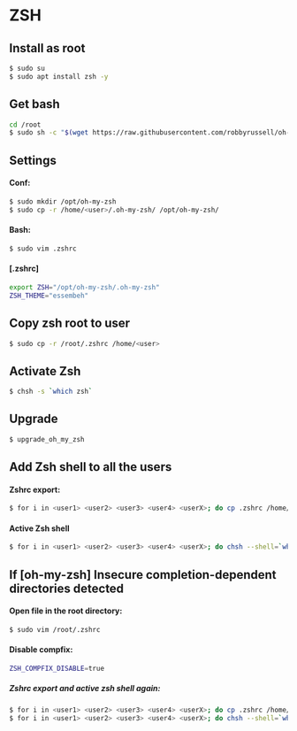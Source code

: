 # ZSH
## Install as root

```sh
$ sudo su
$ sudo apt install zsh -y
```

## Get bash

```sh
cd /root
$ sudo sh -c "$(wget https://raw.githubusercontent.com/robbyrussell/oh-my-zsh/master/tools/install.sh -O -)"
```

## Settings
#### Conf:

```sh
$ sudo mkdir /opt/oh-my-zsh
$ sudo cp -r /home/<user>/.oh-my-zsh/ /opt/oh-my-zsh/
```

#### Bash:

```sh
$ sudo vim .zshrc
```
#### [.zshrc]

```sh
export ZSH="/opt/oh-my-zsh/.oh-my-zsh"
ZSH_THEME="essembeh"
```

## Copy zsh root to user

```sh
$ sudo cp -r /root/.zshrc /home/<user>
```

## Activate Zsh

```sh
$ chsh -s `which zsh`
```

## Upgrade

```sh
$ upgrade_oh_my_zsh
```

## Add Zsh shell to all the users
#### Zshrc export:

```sh
$ for i in <user1> <user2> <user3> <user4> <userX>; do cp .zshrc /home/${i}; chown ${i} /home/${i}/.zshrc; done
```

#### Active Zsh shell

```sh
$ for i in <user1> <user2> <user3> <user4> <userX>; do chsh --shell=`which zsh` ${i}; done
```

## If [oh-my-zsh] Insecure completion-dependent directories detected

#### Open file in the root directory:

```sh
$ sudo vim /root/.zshrc
```

#### Disable compfix:

```sh
ZSH_COMPFIX_DISABLE=true
```

##### Zshrc export and active zsh shell again:

```sh
$ for i in <user1> <user2> <user3> <user4> <userX>; do cp .zshrc /home/${i}; chown ${i} /home/${i}/.zshrc; done
$ for i in <user1> <user2> <user3> <user4> <userX>; do chsh --shell=`which zsh` ${i}; done
```